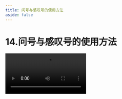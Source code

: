 ```yaml
---
title: 问号与感叹号的使用方法
aside: false
---
```


# 14.问号与感叹号的使用方法

<video autoplay src="http://qn.chinavanes.com/interview/vue-interview/14.问号与感叹号的使用方法.mp4" controls controlsList="nodownload" width="50%"/>

